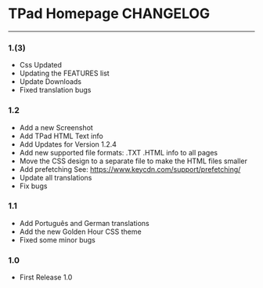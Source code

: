 # TPad Homepage CHANGELOG
- - -

### 1.(3)

- Css Updated
- Updating the FEATURES list
- Update Downloads
- Fixed translation bugs


### 1.2

- Add a new Screenshot
- Add TPad HTML Text info
- Add Updates for Version 1.2.4
- Add new supported file formats: .TXT .HTML info to all pages
- Move the CSS design to a separate file to make the HTML files smaller
- Add prefetching See: https://www.keycdn.com/support/prefetching/
- Update all translations
- Fix bugs

### 1.1

- Add Português and German translations
- Add the new Golden Hour CSS theme
- Fixed some minor bugs

### 1.0

- First Release 1.0
